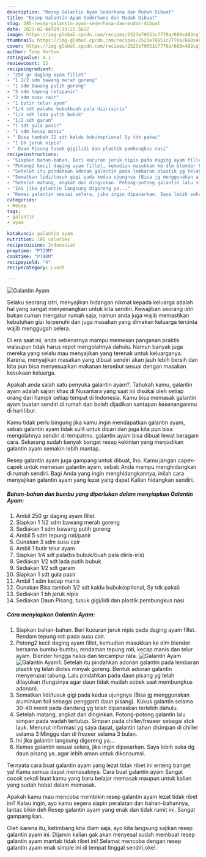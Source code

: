 ```yaml
---
description: "Resep Galantin Ayam Sederhana dan Mudah Dibuat"
title: "Resep Galantin Ayam Sederhana dan Mudah Dibuat"
slug: 285-resep-galantin-ayam-sederhana-dan-mudah-dibuat
date: 2021-02-04T09:33:22.561Z
image: https://img-global.cpcdn.com/recipes/2523e70651c7770a/680x482cq70/galantin-ayam-foto-resep-utama.jpg
thumbnail: https://img-global.cpcdn.com/recipes/2523e70651c7770a/680x482cq70/galantin-ayam-foto-resep-utama.jpg
cover: https://img-global.cpcdn.com/recipes/2523e70651c7770a/680x482cq70/galantin-ayam-foto-resep-utama.jpg
author: Tony Horton
ratingvalue: 4.1
reviewcount: 12
recipeingredient:
- "250 gr daging ayam fillet"
- "1 1/2 sdm bawang merah goreng"
- "1 sdm bawang putih goreng"
- "5 sdm tepung rotipanir"
- "3 sdm susu cair"
- "1 butir telur ayam"
- "1/4 sdt palabs bubukbuah pala diirisiris"
- "1/2 sdt lada putih bubuk"
- "1/2 sdt garam"
- "1 sdt gula pasir"
- "1 sdm kecap manis"
- " Bisa tambah 12 sdt kaldu bubukoptional Sy tdk pakai"
- "1 bh jeruk nipis"
- " Daun Pisang tusuk gigilidi dan plastik pembungkus nasi"
recipeinstructions:
- "Siapkan bahan-bahan. Beri kucuran jeruk nipis pada daging ayam fillet. Rendam tepung roti pada susu cair."
- "Potong2 kecil daging ayam fillet, kemudian masukkan ke dlm blender bersama bumbu-bumbu, rendaman tepung roti, kecap manis dan telur ayam. Blender hingga halus dan tercampur rata."
- "Setelah itu pindahkan adonan galantin pada lembaran plastik yg telah dioles minyak goreng. Bentuk adonan galantin menyerupai tabung. Lalu pindahkan pada daun pisang yg telah dilayukan (fungsinya agar daun tidak mudah sobek saat membungkus adonan)."
- "Sematkan lidi/tusuk gigi pada kedua ujungnya (Bisa jg menggunakan aluminium foil sebagai pengganti daun pisang). Kukus galantin selama 30-40 menit pada dandang yg telah dipanaskan terlebih dahulu."
- "Setelah matang, angkat dan dinginkan. Potong-potong galantin lalu simpan pada wadah tertutup. Simpan pada chiller/frezeer sebagai stok lauk. Menurut informasi yg saya dapat, galantin tahan disimpan di chiller selama 3 Minggu dan di frezeer selama 3 bulan."
- "Ini jika galantin langsung digoreng ya..."
- "Kemas galantin sesuai selera, jika ingin dipasarkan. Saya lebih suka dg daun pisang ya..agar lebih aman untuk dikonsumsi."
categories:
- Resep
tags:
- galantin
- ayam

katakunci: galantin ayam 
nutrition: 106 calories
recipecuisine: Indonesian
preptime: "PT29M"
cooktime: "PT40M"
recipeyield: "4"
recipecategory: Lunch

---
```



![Galantin Ayam](https://img-global.cpcdn.com/recipes/2523e70651c7770a/680x482cq70/galantin-ayam-foto-resep-utama.jpg)

Selaku seorang istri, menyajikan hidangan nikmat kepada keluarga adalah hal yang sangat menyenangkan untuk kita sendiri. Kewajiban seorang istri bukan cuman mengatur rumah saja, namun anda juga wajib memastikan kebutuhan gizi terpenuhi dan juga masakan yang dimakan keluarga tercinta wajib menggugah selera.

Di era  saat ini, anda sebenarnya mampu memesan panganan praktis walaupun tidak harus repot mengolahnya dahulu. Namun banyak juga mereka yang selalu mau menyajikan yang terenak untuk keluarganya. Karena, menyajikan masakan yang dibuat sendiri akan jauh lebih bersih dan kita pun bisa menyesuaikan makanan tersebut sesuai dengan masakan kesukaan keluarga. 



Apakah anda salah satu penyuka galantin ayam?. Tahukah kamu, galantin ayam adalah sajian khas di Nusantara yang saat ini disukai oleh setiap orang dari hampir setiap tempat di Indonesia. Kamu bisa memasak galantin ayam buatan sendiri di rumah dan boleh dijadikan santapan kesenanganmu di hari libur.

Kamu tidak perlu bingung jika kamu ingin mendapatkan galantin ayam, sebab galantin ayam tidak sulit untuk dicari dan juga kita pun bisa mengolahnya sendiri di tempatmu. galantin ayam bisa dibuat lewat beragam cara. Sekarang sudah banyak banget resep kekinian yang menjadikan galantin ayam semakin lebih mantap.

Resep galantin ayam juga gampang untuk dibuat, lho. Kamu jangan capek-capek untuk memesan galantin ayam, sebab Anda mampu menghidangkan di rumah sendiri. Bagi Anda yang ingin menghidangkannya, inilah cara menyajikan galantin ayam yang lezat yang dapat Kalian hidangkan sendiri.

<!--inarticleads1-->

##### Bahan-bahan dan bumbu yang diperlukan dalam menyiapkan Galantin Ayam:

1. Ambil 250 gr daging ayam fillet
1. Siapkan 1 1/2 sdm bawang merah goreng
1. Sediakan 1 sdm bawang putih goreng
1. Ambil 5 sdm tepung roti/panir
1. Gunakan 3 sdm susu cair
1. Ambil 1 butir telur ayam
1. Siapkan 1/4 sdt pala(bs bubuk/buah pala diiris-iris)
1. Sediakan 1/2 sdt lada putih bubuk
1. Sediakan 1/2 sdt garam
1. Siapkan 1 sdt gula pasir
1. Ambil 1 sdm kecap manis
1. Gunakan  Bisa tambah 1/2 sdt kaldu bubuk(optional, Sy tdk pakai)
1. Sediakan 1 bh jeruk nipis
1. Sediakan  Daun Pisang, tusuk gigi/lidi dan plastik pembungkus nasi




<!--inarticleads2-->

##### Cara menyiapkan Galantin Ayam:

1. Siapkan bahan-bahan. Beri kucuran jeruk nipis pada daging ayam fillet. Rendam tepung roti pada susu cair.
1. Potong2 kecil daging ayam fillet, kemudian masukkan ke dlm blender bersama bumbu-bumbu, rendaman tepung roti, kecap manis dan telur ayam. Blender hingga halus dan tercampur rata.
<img src="//assets-global.cpcdn.com/assets/icons/button_play-2c75c40dde080a61004c1f40b05d8f140eaff45d7e9e6481dc71c63d2e7c4909.png" alt="Galantin Ayam"><img src="//assets-global.cpcdn.com/assets/icons/button_play-2c75c40dde080a61004c1f40b05d8f140eaff45d7e9e6481dc71c63d2e7c4909.png" alt="Galantin Ayam">1. Setelah itu pindahkan adonan galantin pada lembaran plastik yg telah dioles minyak goreng. Bentuk adonan galantin menyerupai tabung. Lalu pindahkan pada daun pisang yg telah dilayukan (fungsinya agar daun tidak mudah sobek saat membungkus adonan).
1. Sematkan lidi/tusuk gigi pada kedua ujungnya (Bisa jg menggunakan aluminium foil sebagai pengganti daun pisang). Kukus galantin selama 30-40 menit pada dandang yg telah dipanaskan terlebih dahulu.
1. Setelah matang, angkat dan dinginkan. Potong-potong galantin lalu simpan pada wadah tertutup. Simpan pada chiller/frezeer sebagai stok lauk. Menurut informasi yg saya dapat, galantin tahan disimpan di chiller selama 3 Minggu dan di frezeer selama 3 bulan.
1. Ini jika galantin langsung digoreng ya...
1. Kemas galantin sesuai selera, jika ingin dipasarkan. Saya lebih suka dg daun pisang ya..agar lebih aman untuk dikonsumsi.




Ternyata cara buat galantin ayam yang lezat tidak ribet ini enteng banget ya! Kamu semua dapat memasaknya. Cara buat galantin ayam Sangat cocok sekali buat kamu yang baru belajar memasak maupun untuk kalian yang sudah hebat dalam memasak.

Apakah kamu mau mencoba membikin resep galantin ayam lezat tidak ribet ini? Kalau ingin, ayo kamu segera siapin peralatan dan bahan-bahannya, lantas bikin deh Resep galantin ayam yang enak dan tidak rumit ini. Sangat gampang kan. 

Oleh karena itu, ketimbang kita diam saja, ayo kita langsung sajikan resep galantin ayam ini. Dijamin kalian gak akan menyesal sudah membuat resep galantin ayam mantab tidak ribet ini! Selamat mencoba dengan resep galantin ayam enak simple ini di tempat tinggal sendiri,oke!.

